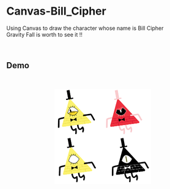 # Canvas-Bill_Cipher

<p>Using Canvas to draw the character whose name is Bill Cipher </br>
Gravity Fall is worth to see it !!
</p>
</br>

## Demo
<br />
<p align="center">
  <img src="Canvas-Bill_Cipher.png" alt="Canvas-Bill_Cipher" title="Canvas-Bill_Cipher" width="50%">
</p>
